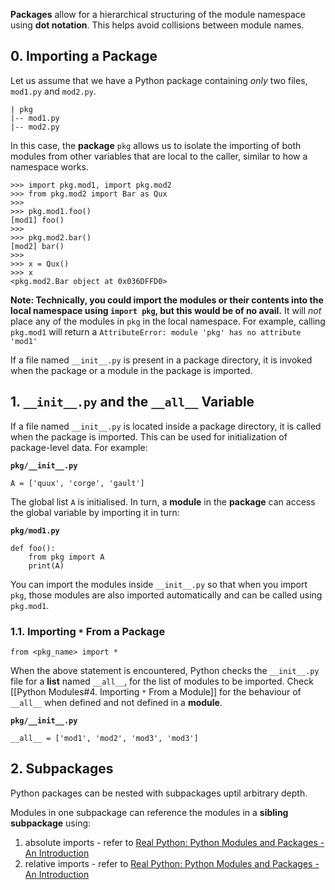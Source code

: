 **Packages** allow for a hierarchical structuring of the module namespace using **dot notation**. This helps avoid collisions between module names.

## 0. Importing a Package
Let us assume that we have a Python package containing *only* two files, `mod1.py` and `mod2.py`.
```
| pkg
|-- mod1.py
|-- mod2.py
```
In this case, the **package** `pkg` allows us to isolate the importing of both modules from other variables that are local to the caller, similar to how a namespace works.
```
>>> import pkg.mod1, import pkg.mod2
>>> from pkg.mod2 import Bar as Qux
>>> 
>>> pkg.mod1.foo()
[mod1] foo()
>>>
>>> pkg.mod2.bar()
[mod2] bar()
>>>
>>> x = Qux()
>>> x
<pkg.mod2.Bar object at 0x036DFFD0>

```

**Note: Technically, you could import the modules or their contents into the local namespace using `import pkg`, but this would be of no avail.** It will *not* place any of the modules in `pkg` in the local namespace. For example, calling `pkg.mod1` will return a `AttributeError: module 'pkg' has no attribute 'mod1'`


If a file named `__init__.py` is present in a package directory, it is invoked when the package or a module in the package is imported.

## 1. `__init__.py` and the `__all__` Variable
If a file named `__init__.py` is located inside a package directory, it is called when the package is imported. 
This can be used for initialization of package-level data. For example:

**`pkg/__init__.py`**
```
A = ['quux', 'corge', 'gault']
```

The global list `A` is initialised. In turn, a **module** in the **package** can access the global variable by importing it in turn:

**`pkg/mod1.py`**
```
def foo():
	from pkg import A
	print(A)
```

You can import the modules inside `__init__.py` so that when you import `pkg`, those modules are also imported automatically and can be called using `pkg.mod1`.

### 1.1. Importing `*` From a Package
```
from <pkg_name> import *
```
When the above statement is encountered, Python checks the `__init__.py` file for a **list** named `__all__`, for the list of modules to be imported. Check [[Python Modules#4. Importing `*` From a Module]] for the behaviour of `__all__` when defined and not defined in a **module**.

**`pkg/__init__.py`**
```
__all__ = ['mod1', 'mod2', 'mod3', 'mod3']
```

## 2. Subpackages
Python packages can be nested with subpackages uptil arbitrary depth.

Modules in one subpackage can reference the modules in a **sibling subpackage** using:
1. absolute imports - refer to [Real Python: Python Modules and Packages - An Introduction](https://realpython.com/python-modules-packages/#subpackages)
2. relative imports - refer to [Real Python: Python Modules and Packages - An Introduction](https://realpython.com/python-modules-packages/#subpackages)

